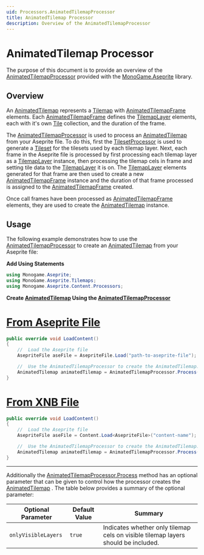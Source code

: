 ```yaml
---
uid: Processors.AnimatedTilemapProcessor
title: AnimatedTilemap Processor
description: Overview of the AnimatedTilemapProcessor
---
```


# AnimatedTilemap Processor

The purpose of this document is to provide an overview of the [AnimatedTilemapProcessor](<xref:MonoGame.Aseprite.Content.Processors.AnimatedTilemapProcessor>) provided with the [MonoGame.Aseprite](<xref:MonoGame.Aseprite>) library.

## Overview

An [AnimatedTilemap](<xref:MonoGame.Aseprite.Tilemaps.AnimatedTilemap>) represents a [Tilemap](<xref:MonoGame.Aseprite.Tilemaps.Tilemap>) with [AnimatedTilemapFrame](<xref:MonoGame.Aseprite.Tilemaps.AnimatedTilemapFrame>) elements. Each [AnimatedTilemapFrame](<xref:MonoGame.Aseprite.Tilemaps.AnimatedTilemapFrame>) defines the [TilemapLayer](<xref:MonoGame.Aseprite.Tilemaps.TilemapLayer>) elements, each with it's own [Tile](<xref:MonoGame.Aseprite.Tilemaps.Tile>) collection, and the duration of the frame.

The [AnimatedTilemapProcessor](<xref:MonoGame.Aseprite.Content.Processors.AnimatedTilemapProcessor>) is used to process an [AnimatedTilemap](<xref:MonoGame.Aseprite.Tilemaps.AnimatedTilemap>)  from your Aseprite file. To do this, first the [TilesetProcessor](<xref:MonoGame.Aseprite.Content.Processors.TilesetProcessor>) is used to generate a [Tileset](<xref:MonoGame.Aseprite.Tilemaps.Tileset>) for the tilesets used by each tilemap layer. Next, each frame in the Aseprite file is processed by first processing each tilemap layer as a [TilemapLayer](<xref:MonoGame.Aseprite.Tilemaps.TilemapLayer>) instance, then processing the tilemap cels in frame and setting tile data to the [TilemapLayer](<xref:MonoGame.Aseprite.Tilemaps.TilemapLayer>) it is on. The [TilemapLayer](<xref:MonoGame.Aseprite.Tilemaps.TilemapLayer>) elements generated for that frame are then used to create a new [AnimatedTilemapFrame](<xref:MonoGame.Aseprite.Tilemaps.AnimatedTilemapFrame>) instance and the duration of that frame processed is assigned to the [AnimatedTilemapFrame](<xref:MonoGame.Aseprite.Tilemaps.AnimatedTilemapFrame>) created.

Once call frames have been processed as [AnimatedTilemapFrame](<xref:MonoGame.Aseprite.Tilemaps.AnimatedTilemapFrame>) elements, they are used to create the [AnimatedTilemap](<xref:MonoGame.Aseprite.Tilemaps.AnimatedTilemap>)  instance.

## Usage

The following example demonstrates how to use the [AnimatedTilemapProcessor](<xref:MonoGame.Aseprite.Content.Processors.AnimatedTilemapProcessor>) to create an [AnimatedTilemap](<xref:MonoGame.Aseprite.Tilemaps.AnimatedTilemap>)  from your Aseprite file:

**Add Using Statements**

```cs
using Monogame.Aseprite;
using MonoGame.Aseprite.Tilemaps;
using Monogame.Aseprite.Content.Processors;
```

**Create [AnimatedTilemap](<xref:MonoGame.Aseprite.Tilemaps.AnimatedTilemap>)  Using the [AnimatedTilemapProcessor](<xref:MonoGame.Aseprite.Content.Processors.AnimatedTilemapProcessor>)**

# [From Aseprite File](#tab/from-aseprite-file)

```cs
public override void LoadContent()
{
    //  Load the Aseprite file
    AsepriteFile aseFile = AsepriteFile.Load("path-to-aseprite-file");

    //  Use the AnimatedTilemapProcessor to create the AnimatedTilemap.
    AnimatedTilemap animatedTilemap = AnimatedTilemapProcessor.Process(GraphicsDevice, aseFile);
}
```

# [From XNB File](#tab/from-xnb-file)
```cs
public override void LoadContent()
{
    //  Load the Aseprite file
    AsepriteFile aseFile = Content.Load<AsepriteFile>("content-name");

    //  Use the AnimatedTilemapProcessor to create the AnimatedTilemap.
    AnimatedTilemap animatedTilemap = AnimatedTilemapProcessor.Process(GraphicsDevice, aseFile);
}
```

---

Additionally the [AnimatedTilemapProcessor.Process](<xref:MonoGame.Aseprite.Content.Processors.AnimatedTilemapProcessor.Process(Microsoft.Xna.Framework.Graphics.GraphicsDevice,MonoGame.Aseprite.AsepriteFile,System.Boolean)>) method has an optional parameter that can be given to control how the processor creates the [AnimatedTilemap](<xref:MonoGame.Aseprite.Tilemaps.AnimatedTilemap>) . The table below provides a summary of the optional parameter:

| Optional Parameter  | Default Value | Summary                                                                           |
| ------------------- | ------------- | --------------------------------------------------------------------------------- |
| `onlyVisibleLayers` | `true`        | Indicates whether only tilemap cels on visible tilemap layers should be included. |
